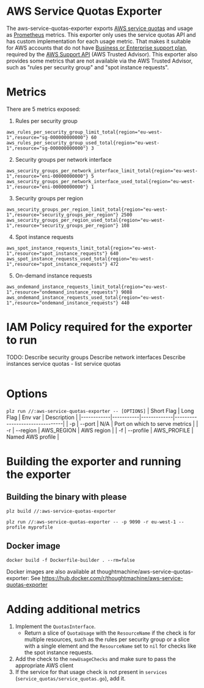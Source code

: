 # AWS Service Quotas Exporter
The aws-service-quotas-exporter exports [AWS service quotas][1] and
usage as [Prometheus][2] metrics. This exporter only uses the service
quotas API and has custom implementation for each usage metric.
That makes it suitable for AWS accounts that do not have [Business or Enterprise
support plan][3], required by the [AWS Support API][4] (AWS
Trusted Advisor). This exporter also provides some metrics that are
not available via the AWS Trusted Advisor, such as "rules per security
group" and "spot instance requests".

# Metrics

There are 5 metrics exposed:

1. Rules per security group
```
aws_rules_per_security_group_limit_total{region="eu-west-1",resource="sg-000000000000"} 60
aws_rules_per_security_group_used_total{region="eu-west-1",resource="sg-000000000000"} 3
```

2. Security groups per network interface
```
aws_security_groups_per_network_interface_limit_total{region="eu-west-1",resource="eni-00000000000"} 5
aws_security_groups_per_network_interface_used_total{region="eu-west-1",resource="eni-00000000000"} 1
```

3. Security groups per region
```
aws_security_groups_per_region_limit_total{region="eu-west-1",resource="security_groups_per_region"} 2500
aws_security_groups_per_region_used_total{region="eu-west-1",resource="security_groups_per_region"} 108
```

4. Spot instance requests
```
aws_spot_instance_requests_limit_total{region="eu-west-1",resource="spot_instance_requests"} 640
aws_spot_instance_requests_used_total{region="eu-west-1",resource="spot_instance_requests"} 472
```

5. On-demand instance requests
```
aws_ondemand_instance_requests_limit_total{region="eu-west-1",resource="ondemand_instance_requests"} 9088
aws_ondemand_instance_requests_used_total{region="eu-west-1",resource="ondemand_instance_requests"} 440
```

# IAM Policy required for the exporter to run

TODO:
Describe security groups
Describe network interfaces
Describe instances
service quotas - list service quotas

```
```

# Options

`plz run //:aws-service-quotas-exporter -- [OPTIONS]`
| Short Flag | Long Flag | Env var     | Description                    |
|------------|-----------|-------------|--------------------------------|
| -p         | --port    | N/A         | Port on which to serve metrics |
| -r         | --region  | AWS_REGION  | AWS region                     |
| -f         | --profile | AWS_PROFILE | Named AWS profile              |

# Building the exporter and running the exporter

## Building the binary with please
`plz build //:aws-service-quotas-exporter`

`plz run //:aws-service-quotas-exporter -- -p 9090 -r eu-west-1 --profile myprofile`

## Docker image
`docker build -f Dockerfile-builder . --rm=false`

Docker images are also available at thoughtmachine/aws-service-quotas-exporter:<version> See https://hub.docker.com/r/thoughtmachine/aws-service-quotas-exporter

# Adding additional metrics

1. Implement the `QuotasInterface`.
   * Return a slice of `QuotaUsage` with the `ResourceName` if the
     check is for multiple resources, such as the rules per security
     group or a slice with a single element and the `ResourceName` set
     to `nil` for checks like the spot instance requests.
2. Add the check to the `newUsageChecks` and make sure to pass the appropriate AWS client
3. If the service for that usage check is not present in `services` (`service_quotas/service_quotas.go`), add it.

[1]: https://docs.aws.amazon.com/general/latest/gr/aws_service_limits.html
[2]: https://prometheus.io/
[3]: https://aws.amazon.com/premiumsupport/plans/
[4]: https://docs.aws.amazon.com/awssupport/latest/APIReference/Welcome.html

